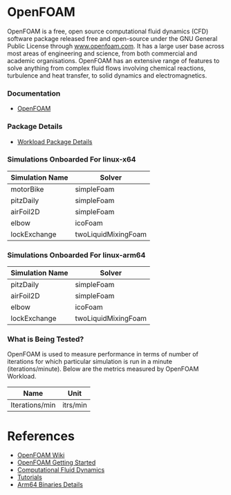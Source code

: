 
# OpenFOAM
OpenFOAM is a free, open source computational fluid dynamics (CFD) software package released free and open-source under the GNU General Public License 
through www.openfoam.com. It has a large user base across most areas of engineering and science, from both commercial and 
academic organisations. OpenFOAM has an extensive range of features to solve anything from complex fluid flows involving 
chemical reactions, turbulence and heat transfer, to solid dynamics and electromagnetics.

### Documentation
* [OpenFOAM](https://www.openfoam.com/)

### Package Details
* [Workload Package Details](../VirtualClient.Documentation/DependencyPackages.md)

### Simulations Onboarded For linux-x64

| Simulation Name                                  |   Solver     |
|--------------------------------------|-----------|
| motorBike         |  simpleFoam   |
| pitzDaily         |  simpleFoam   |
| airFoil2D         |  simpleFoam   |
| elbow             |  icoFoam      |
| lockExchange      |  twoLiquidMixingFoam  |

### Simulations Onboarded For linux-arm64

| Simulation Name                                  |   Solver     |
|--------------------------------------|-----------|
| pitzDaily         |  simpleFoam   |
| airFoil2D         |  simpleFoam   |
| elbow             |  icoFoam      |
| lockExchange      |  twoLiquidMixingFoam  |

### What is Being Tested?
OpenFOAM is used to measure performance in terms of number of iterations for which particular simulation is run in a minute (iterations/minute). Below are the metrics measured by OpenFOAM Workload.

| Name                                  |   Unit     |
|--------------------------------------|-----------|
| Iterations/min          |  itrs/min   |

# References
* [OpenFOAM Wiki](https://openfoamwiki.net/)
* [OpenFOAM Getting Started](https://openfoamwiki.net/index.php/Tutorials/Before_Getting_Started)
* [Computational Fluid Dynamics](https://en.wikipedia.org/wiki/Computational_fluid_dynamics)
* [Tutorials](https://www.youtube.com/c/OpenFOAMTutorials/videos)
* [Arm64 Binaries Details](https://packages.ubuntu.com/search?keywords=openfoam)